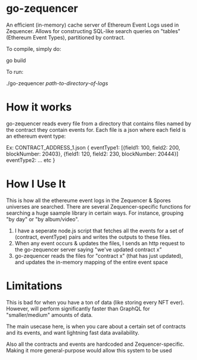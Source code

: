 # go-zequencer

An efficient (in-memory) cache server of Ethereum Event Logs used in Zequencer. Allows for constructing SQL-like search queries on "tables" (Ethereum Event Types), 
partitioned by contract.

To compile, simply do:

go build

To run:

./go-zequencer *path-to-directory-of-logs*

# How it works

go-zequencer reads every file from a directory that contains files named by the contract they contain events for.
Each file is a json where each field is an ethereum event type:

Ex: CONTRACT_ADDRESS_1.json
{
   eventType1: [{field1: 100, field2: 200, blockNumber: 20403}, {field1: 120, field2: 230, blockNumber: 20444}]
   eventType2: ... etc
}

# How I Use It

This is how all the ethereume event logs in the Zequencer & Spores universes are searched.
There are several Zequencer-specific functions for searching a huge saample library in certain ways. For instance,  grouping "by day" or "by album/video".

1. I have a seperate node.js script that fetches all the events for a set of (contract, eventType) pairs and writes the outputs to these files.
2. When any event occurs & updates the files, I sends an http request to the go-zequencer server saying "we've updated contract x"
3. go-zequencer reads the files for "contract x" (that has just updated), and updates the in-memory mapping of the entire event space

# Limitations
This is bad for when you have a ton of data (like storing every NFT ever). However, will perform significantly faster than GraphQL 
for "smaller/medium" amounts of data. 

The main usecase here, is when you care about a certain set of contracts and its events, and want lightning fast data availability.

Also all the contracts and events are hardcoded and Zequencer-specific. Making it more general-purpose would allow this system to be used 


